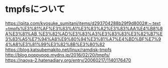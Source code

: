 # tmpfsについて
https://qiita.com/kyosuke_sumitani/items/d293704288b29f9d8002#:~:text=tmpfs%E3%81%AF%E3%83%A1%E3%83%A2%E3%83%AA%E4%B8%8A%E3%81%AB,%E3%82%AD%E3%83%A3%E3%83%83%E3%82%B7%E3%83%A5%E7%94%A8%E9%80%94%E3%81%A7%E4%BD%BF%E7%94%A8%E3%81%99%E3%82%8B%E3%80%82  
https://blog.katsubemakito.net/linux/ramdisk-tmpfs  
http://blog.poppypop.mydns.jp/2016/02/20/tmpfs/  
https://naoya-2.hatenadiary.org/entry/20060217/1140176470  
